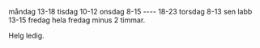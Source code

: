 måndag 13-18
tisdag 10-12
onsdag 8-15 ---- 18-23
torsdag 8-13 sen labb 13-15
fredag hela fredag minus 2 timmar. 

Helg ledig.
